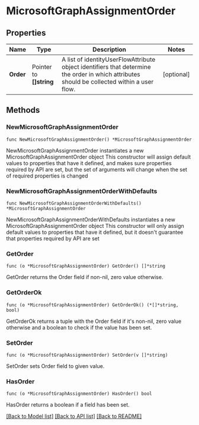 # MicrosoftGraphAssignmentOrder

## Properties

Name | Type | Description | Notes
------------ | ------------- | ------------- | -------------
**Order** | Pointer to **[]string** | A list of identityUserFlowAttribute object identifiers that determine the order in which attributes should be collected within a user flow. | [optional] 

## Methods

### NewMicrosoftGraphAssignmentOrder

`func NewMicrosoftGraphAssignmentOrder() *MicrosoftGraphAssignmentOrder`

NewMicrosoftGraphAssignmentOrder instantiates a new MicrosoftGraphAssignmentOrder object
This constructor will assign default values to properties that have it defined,
and makes sure properties required by API are set, but the set of arguments
will change when the set of required properties is changed

### NewMicrosoftGraphAssignmentOrderWithDefaults

`func NewMicrosoftGraphAssignmentOrderWithDefaults() *MicrosoftGraphAssignmentOrder`

NewMicrosoftGraphAssignmentOrderWithDefaults instantiates a new MicrosoftGraphAssignmentOrder object
This constructor will only assign default values to properties that have it defined,
but it doesn't guarantee that properties required by API are set

### GetOrder

`func (o *MicrosoftGraphAssignmentOrder) GetOrder() []*string`

GetOrder returns the Order field if non-nil, zero value otherwise.

### GetOrderOk

`func (o *MicrosoftGraphAssignmentOrder) GetOrderOk() (*[]*string, bool)`

GetOrderOk returns a tuple with the Order field if it's non-nil, zero value otherwise
and a boolean to check if the value has been set.

### SetOrder

`func (o *MicrosoftGraphAssignmentOrder) SetOrder(v []*string)`

SetOrder sets Order field to given value.

### HasOrder

`func (o *MicrosoftGraphAssignmentOrder) HasOrder() bool`

HasOrder returns a boolean if a field has been set.


[[Back to Model list]](../README.md#documentation-for-models) [[Back to API list]](../README.md#documentation-for-api-endpoints) [[Back to README]](../README.md)


